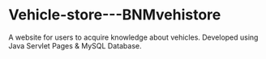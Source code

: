 # Vehicle-store---BNMvehistore
  A website for users to acquire knowledge about vehicles.  Developed using Java Servlet Pages &amp; MySQL Database.
